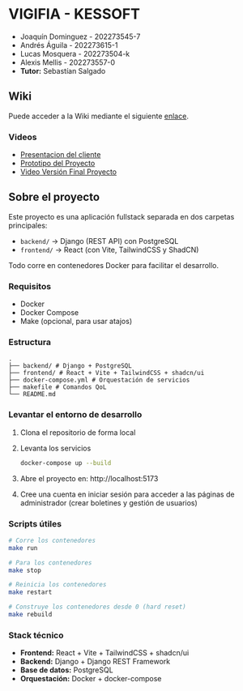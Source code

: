 # VIGIFIA - KESSOFT

- Joaquín Dominguez - 202273545-7
- Andrés Águila - 202273615-1
- Lucas Mosquera - 202273504-k
- Alexis Mellis - 202273557-0
- **Tutor:** Sebastían Salgado

## Wiki

Puede acceder a la Wiki mediante el siguiente [enlace](https://github.com/siroale/KESSOFT-2025-PROYINF/wiki).

### Videos

- [Presentacion del cliente](https://youtu.be/abJau21SDIk)
- [Prototipo del Proyecto](https://youtu.be/Z2_IOhcjPvM)
- [Video Versión Final Proyecto](https://youtu.be/iCsO8WIfQFA)

## Sobre el proyecto

Este proyecto es una aplicación fullstack separada en dos carpetas principales:

- `backend/` → Django (REST API) con PostgreSQL
- `frontend/` → React (con Vite, TailwindCSS y ShadCN)

Todo corre en contenedores Docker para facilitar el desarrollo.

### Requisitos

- Docker
- Docker Compose
- Make (opcional, para usar atajos)

### Estructura

```
.
├── backend/ # Django + PostgreSQL
├── frontend/ # React + Vite + TailwindCSS + shadcn/ui
├── docker-compose.yml # Orquestación de servicios
├── makefile # Comandos QoL
└── README.md
```

### Levantar el entorno de desarrollo

1. Clona el repositorio de forma local
2. Levanta los servicios

	```bash
	docker-compose up --build
	```

3. Abre el proyecto en: http://localhost:5173
4. Cree una cuenta en iniciar sesión para acceder a las páginas de administrador (crear boletines y gestión de usuarios)

### Scripts útiles

```bash
# Corre los contenedores
make run

# Para los contenedores
make stop

# Reinicia los contenedores
make restart

# Construye los contenedores desde 0 (hard reset)
make rebuild
```

### Stack técnico

- **Frontend:** React + Vite + TailwindCSS + shadcn/ui
- **Backend:** Django + Django REST Framework
- **Base de datos:** PostgreSQL
- **Orquestación:** Docker + docker-compose
